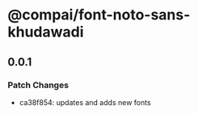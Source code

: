 # @compai/font-noto-sans-khudawadi

## 0.0.1
### Patch Changes

- ca38f854: updates and adds new fonts

